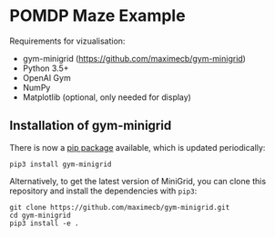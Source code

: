 # POMDP Maze Example

Requirements for vizualisation:
- gym-minigrid (https://github.com/maximecb/gym-minigrid)
- Python 3.5+
- OpenAI Gym
- NumPy
- Matplotlib (optional, only needed for display)

## Installation of gym-minigrid

There is now a [pip package](https://pypi.org/project/gym-minigrid/) available, which is updated periodically:

```
pip3 install gym-minigrid
```

Alternatively, to get the latest version of MiniGrid, you can clone this repository and install the dependencies with `pip3`:

```
git clone https://github.com/maximecb/gym-minigrid.git
cd gym-minigrid
pip3 install -e .
```

